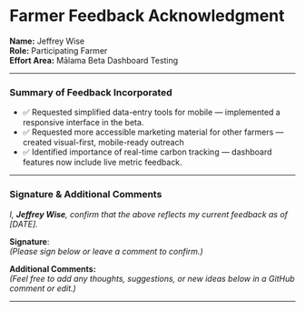# Farmer Feedback Acknowledgment

**Name:** Jeffrey Wise  
**Role:** Participating Farmer  
**Effort Area:** Mālama Beta Dashboard Testing

---

### Summary of Feedback Incorporated

- ✅ Requested simplified data-entry tools for mobile — implemented a responsive interface in the beta.
- ✅ Requested more accessible marketing material for other farmers — created visual-first, mobile-ready outreach 
- ✅ Identified importance of real-time carbon tracking — dashboard features now include live metric feedback.

---

### Signature & Additional Comments

_I, **Jeffrey Wise**, confirm that the above reflects my current feedback as of [DATE]._  

**Signature**:  
*(Please sign below or leave a comment to confirm.)*

**Additional Comments:**  
*(Feel free to add any thoughts, suggestions, or new ideas below in a GitHub comment or edit.)*

---

